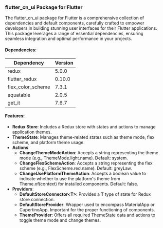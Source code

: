 ### flutter_cn_ui Package for Flutter

The flutter_cn_ui package for Flutter is a comprehensive collection of dependencies and default components, carefully crafted to empower developers in building stunning user interfaces for their Flutter applications. This package leverages a range of essential dependencies, ensuring seamless integration and optimal performance in your projects.

#### Dependencies:

| Dependency       | Version |
|------------------|---------|
| redux            | 5.0.0   |
| flutter_redux    | 0.10.0  |
| flex_color_scheme| 7.3.1   |
| equatable       | 2.0.5   |
| get_it           | 7.6.7   |

#### Features:

- **Redux Store**: Includes a Redux store with states and actions to manage application themes.
- **ThemeState**: Manages theme-related states such as theme mode, flex scheme, and platform theme usage.
- **Actions**:
    - **ChangeThemeModeAction**: Accepts a string representing the theme mode (e.g., ThemeMode.light.name). Default: system.
    - **ChangeFlexSchemeAction**: Accepts a string representing the flex scheme (e.g., FlexScheme.red.name). Default: greyLaw.
    - **ChangeUsePlatformThemeAction**: Accepts a boolean value to indicate whether to use the platform's theme from Theme.of(context) for installed components. Default: false.
- **Providers**:
    - **DefaultStoreConnector\<T\>**: Provides a T type of state for Redux store connection.
    - **DefaultStoreProvider**: Wrapper used to encompass MaterialApp or CupertinoApp. Important for the proper functioning of components.
    - **ThemeProvider**: Offers all required ThemeState data and actions to toggle theme mode and change themes.